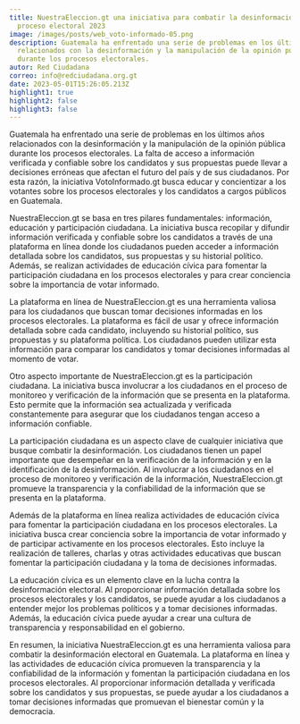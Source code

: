 ```yaml
---
title: NuestraEleccion.gt una iniciativa para combatir la desinformación en el
  proceso electoral 2023
image: /images/posts/web_voto-informado-05.png
description: Guatemala ha enfrentado una serie de problemas en los últimos años
  relacionados con la desinformación y la manipulación de la opinión pública
  durante los procesos electorales.
autor: Red Ciudadana
correo: info@redciudadana.org.gt
date: 2023-05-01T15:26:05.213Z
highlight1: true
highlight2: false
highlight3: false
---
```

Guatemala ha enfrentado una serie de problemas en los últimos años relacionados con la desinformación y la manipulación de la opinión pública durante los procesos electorales. La falta de acceso a información verificada y confiable sobre los candidatos y sus propuestas puede llevar a decisiones erróneas que afectan el futuro del país y de sus ciudadanos. Por esta razón, la iniciativa VotoInformado.gt busca educar y concientizar a los votantes sobre los procesos electorales y los candidatos a cargos públicos en Guatemala.

NuestraEleccion.gt se basa en tres pilares fundamentales: información, educación y participación ciudadana. La iniciativa busca recopilar y difundir información verificada y confiable sobre los candidatos a través de una plataforma en línea donde los ciudadanos pueden acceder a información detallada sobre los candidatos, sus propuestas y su historial político. Además, se realizan actividades de educación cívica para fomentar la participación ciudadana en los procesos electorales y para crear conciencia sobre la importancia de votar informado.

La plataforma en línea de NuestraEleccion.gt  es una herramienta valiosa para los ciudadanos que buscan tomar decisiones informadas en los procesos electorales. La plataforma es fácil de usar y ofrece información detallada sobre cada candidato, incluyendo su historial político, sus propuestas y su plataforma política. Los ciudadanos pueden utilizar esta información para comparar los candidatos y tomar decisiones informadas al momento de votar.

Otro aspecto importante de NuestraEleccion.gt es la participación ciudadana. La iniciativa busca involucrar a los ciudadanos en el proceso de monitoreo y verificación de la información que se presenta en la plataforma. Esto permite que la información sea actualizada y verificada constantemente para asegurar que los ciudadanos tengan acceso a información confiable.

La participación ciudadana es un aspecto clave de cualquier iniciativa que busque combatir la desinformación. Los ciudadanos tienen un papel importante que desempeñar en la verificación de la información y en la identificación de la desinformación. Al involucrar a los ciudadanos en el proceso de monitoreo y verificación de la información, NuestraEleccion.gt  promueve la transparencia y la confiabilidad de la información que se presenta en la plataforma.

Además de la plataforma en línea realiza actividades de educación cívica para fomentar la participación ciudadana en los procesos electorales. La iniciativa busca crear conciencia sobre la importancia de votar informado y de participar activamente en los procesos electorales. Esto incluye la realización de talleres, charlas y otras actividades educativas que buscan fomentar la participación ciudadana y la toma de decisiones informadas.

La educación cívica es un elemento clave en la lucha contra la desinformación electoral. Al proporcionar información detallada sobre los procesos electorales y los candidatos, se puede ayudar a los ciudadanos a entender mejor los problemas políticos y a tomar decisiones informadas. Además, la educación cívica puede ayudar a crear una cultura de transparencia y responsabilidad en el gobierno.

En resumen, la iniciativa NuestraEleccion.gt  es una herramienta valiosa para combatir la desinformación electoral en Guatemala. La plataforma en línea y las actividades de educación cívica promueven la transparencia y la confiabilidad de la información y fomentan la participación ciudadana en los procesos electorales. Al proporcionar información detallada y verificada sobre los candidatos y sus propuestas, se puede ayudar a los ciudadanos a tomar decisiones informadas que promuevan el bienestar común y la democracia.